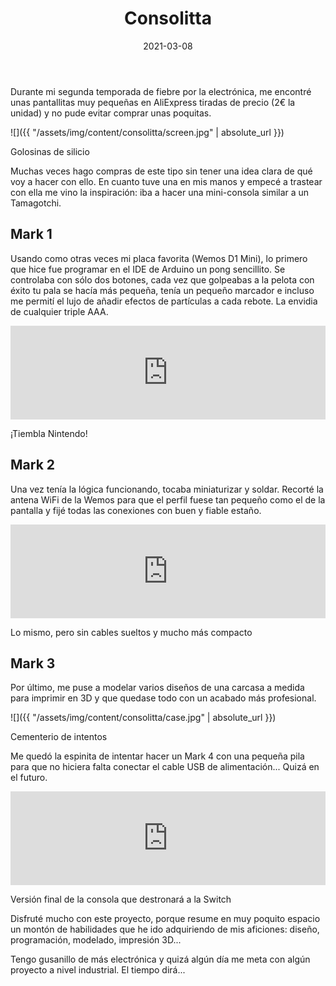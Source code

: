 ﻿---
layout: post
title: Consolitta
date: 2021-03-08
description: Mucho conocimiento en un espacio muy pequeñito
img: assets/img/cover/cover.png
tags: [DIY]
status: published
---

Durante mi segunda temporada de fiebre por la electrónica, me encontré unas pantallitas muy pequeñas en AliExpress tiradas de precio (2€ la unidad) y no pude evitar comprar unas poquitas.

![]({{ "/assets/img/content/consolitta/screen.jpg" | absolute_url }})
<p class="image-caption">Golosinas de silicio</p>

Muchas veces hago compras de este tipo sin tener una idea clara de qué voy a hacer con ello. En cuanto tuve una en mis manos y empecé a trastear con ella me vino la inspiración: iba a hacer una mini-consola similar a un Tamagotchi.

## Mark 1
Usando como otras veces mi placa favorita (Wemos D1 Mini), lo primero que hice fue programar en el IDE de Arduino un pong sencillito. Se controlaba con sólo dos botones, cada vez que golpeabas a la pelota con éxito tu pala se hacía más pequeña, tenía un pequeño marcador e incluso me permití el lujo de añadir efectos de partículas a cada rebote. La envidia de cualquier triple AAA.

<div class="video-container">
  <iframe style="width: 100%;" src="https://www.youtube.com/embed/h5rrQGdH1ZA?rel=0" frameborder="0" gesture="media" allow="encrypted-media" allowfullscreen></iframe>
</div>
<p class="image-caption">¡Tiembla Nintendo!</p>

## Mark 2
Una vez tenía la lógica funcionando, tocaba miniaturizar y soldar. Recorté la antena WiFi de la Wemos para que el perfil fuese tan pequeño como el de la pantalla y fijé todas las conexiones con buen y fiable estaño.

<div class="video-container">
  <iframe style="width: 100%;" src="https://www.youtube.com/embed/rZoSZrTkNFo?rel=0" frameborder="0" gesture="media" allow="encrypted-media" allowfullscreen></iframe>
</div>
<p class="image-caption">Lo mismo, pero sin cables sueltos y mucho más compacto</p>

## Mark 3
Por último, me puse a modelar varios diseños de una carcasa a medida para imprimir en 3D y que quedase todo con un acabado más profesional.

![]({{ "/assets/img/content/consolitta/case.jpg" | absolute_url }})
<p class="image-caption">Cementerio de intentos</p>

Me quedó la espinita de intentar hacer un Mark 4 con una pequeña pila para que no hiciera falta conectar el cable USB de alimentación... Quizá en el futuro.

<div class="video-container">
  <iframe style="width: 100%;" src="https://www.youtube.com/embed/WFwM54uZntM?rel=0" frameborder="0" gesture="media" allow="encrypted-media" allowfullscreen></iframe>
</div>
<p class="image-caption">Versión final de la consola que destronará a la Switch</p>

Disfruté mucho con este proyecto, porque resume en muy poquito espacio un montón de habilidades que he ido adquiriendo de mis aficiones: diseño, programación, modelado, impresión 3D...

Tengo gusanillo de más electrónica y quizá algún día me meta con algún proyecto a nivel industrial. El tiempo dirá...




<!-- Sample image embed
![]({{ "/assets/img/content/cardcreatorproto.png" | absolute_url }})
<p class="image-caption">Image caption</p>
-->

<!-- Sample blockquote
<blockquote>
Del juego de cartas me olvidé poco después de empezar la aplicación.
</blockquote>
-->

<!-- Sample responsive video embed
<div class="video-container">
  <iframe style="width: 100%;" src="https://www.youtube.com/embed/liMw3yfeTdo?rel=0" frameborder="0" gesture="media" allow="encrypted-media" allowfullscreen></iframe>
</div>
<p class="image-caption">¡Trailer 2.0, con mucho swing!</p>
-->